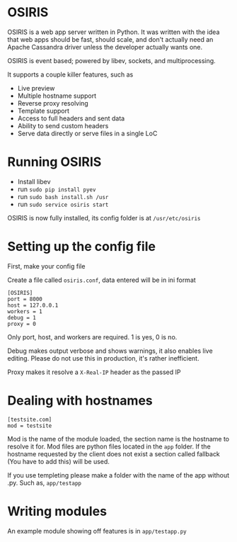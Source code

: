 OSIRIS
======

OSIRIS is a web app server written in Python. It was written with the idea that web apps should be fast, should scale, and don't actually need an Apache Cassandra driver unless the developer actually wants one.

OSIRIS is event based; powered by libev, sockets, and multiprocessing.

It supports a couple killer features, such as
* Live preview
* Multiple hostname support
* Reverse proxy resolving
* Template support
* Access to full headers and sent data
* Ability to send custom headers
* Serve data directly or serve files in a single LoC

Running OSIRIS
==========
* Install libev 
* run ``sudo pip install pyev``
* run ``sudo bash install.sh /usr``
* run ``sudo service osiris start``
 
OSIRIS is now fully installed, its config folder is at ``/usr/etc/osiris``

Setting up the config file
==========================
First, make your config file

Create a file called ``osiris.conf``, data entered will be in ini format

```
[OSIRIS]
port = 8000
host = 127.0.0.1
workers = 1
debug = 1
proxy = 0
```

Only port, host, and workers are required. 1 is yes, 0 is no.

Debug makes output verbose and shows warnings, it also enables live editing. Please do not use this in production, it's rather inefficient.

Proxy makes it resolve a ``X-Real-IP`` header as the passed IP

Dealing with hostnames
======
```
[testsite.com]
mod = testsite
```

Mod is the name of the module loaded, the section name is the hostname to resolve it for. Mod files are python files located in the ``app`` folder. If the hostname requested by the client does not exist a section called fallback (You have to add this) will be used.

If you use templeting please make a folder with the name of the app without .py. Such as, ``app/testapp``

Writing modules
======
An example module showing off features is in ``app/testapp.py``
